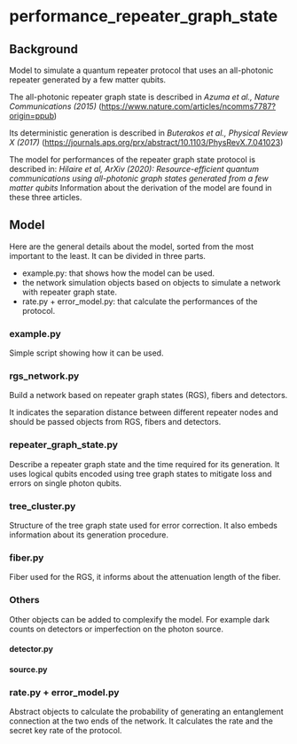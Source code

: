 # performance_repeater_graph_state

## Background
Model to simulate a quantum repeater protocol that uses an all-photonic repeater generated by a few matter qubits.

The all-photonic repeater graph state is described in *Azuma et al., Nature Communications (2015)*   (https://www.nature.com/articles/ncomms7787?origin=ppub)

Its deterministic generation is described in *Buterakos et al., Physical Review X (2017)*    (https://journals.aps.org/prx/abstract/10.1103/PhysRevX.7.041023)

The model for performances of the repeater graph state protocol is described in:
*Hilaire et al, ArXiv (2020): Resource-efficient quantum communications using all-photonic graph states generated from a few matter qubits*
Information about the derivation of the model are found in these three articles.


## Model
Here are the general details about the model, sorted from the most important to the least.
It can be divided in three parts.
* example.py: that shows how the model can be used.
* the network simulation objects based on objects to simulate a network with repeater graph state.
* rate.py + error_model.py: that calculate the performances of the protocol.

### example.py
Simple script showing how it can be used.

### rgs_network.py
Build a network based on repeater graph states (RGS), fibers and detectors.

It indicates the separation distance between different repeater nodes and should be passed objects from RGS, fibers and detectors.

### repeater_graph_state.py
Describe a repeater graph state and the time required for its generation.
It uses logical qubits encoded using tree graph states to mitigate loss and errors on single photon qubits.

### tree_cluster.py
Structure of the tree graph state used for error correction. It also embeds information about its generation procedure. 

### fiber.py
Fiber used for the RGS, it informs about the attenuation length of the fiber.

### Others
Other objects can be added to complexify the model. For example dark counts on detectors or imperfection on the photon source.
#### detector.py
#### source.py


### rate.py + error_model.py
Abstract objects to calculate the probability of generating an entanglement connection at the two ends of the network.
It calculates the rate and the secret key rate of the protocol.

